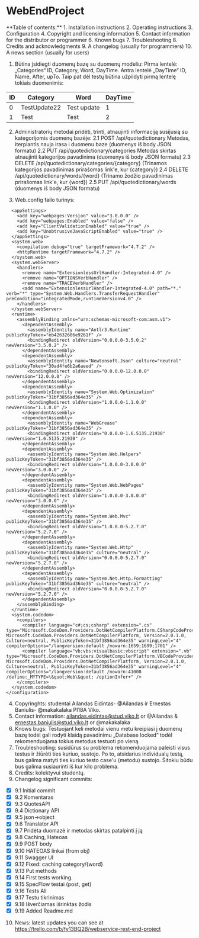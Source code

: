 <h1>WebEndProject</h1>
**Table of contents:**
1. Installation instructions
2. Operating instructions
3. Configuration
4. Copyright and licensing information
5. Contact information for the distributor or programmer
6. Known bugs
7. Troubleshooting
8. Credits and acknowledgments
9. A changelog (usually for programmers)
10. A news section (usually for users)

1. Būtina įsidiegti duomenų bazę su duomenų modeliu:
Pirma lentelė: „Categories“ ID, Category, Word, DayTime.
Antra lentelė „DayTime“ ID, Name, After, upTo.
Taip pat dėl testų būtina užpildyti pirmą lentelę tokiais duomenimis: 

|ID|Category|Word|DayTime|
| --- | --- | --- | --- |
| 0 | TestUpdate22 | Test update | 1 |
|1|Test|Test|2|

2. Administratorių metodai pridėti, trinti, atnaujinti informaciją susijusią su kategorijomis duomenų bazėje: 
  2.1 POST /api/quotedictionary Metodas, iterpiantis nauja irasa i duomenu baze (duomenys iš body JSON formatu)
  2.2 PUT /api/quotedictionary/categories Metodas skirtas atnaujinti kategorijos pavadinima (duomenys iš body JSON formatu)
  2.3 DELETE /api/quotedictionary/categories/{category} (Trinamos kategorijos pavadinimas prirašomas link'e, kur {category})
  2.4 DELETE /api/quotedictionary/words/{word} (Trinamo žodžio pavadinimas prirašomas link'e, kur {word})
  2.5 PUT /api/quotedictionary/words (duomenys iš body JSON formatu)

3. Web.config failo turinys:
```<configuration>
  <appSettings>
    <add key="webpages:Version" value="3.0.0.0" />
    <add key="webpages:Enabled" value="false" />
    <add key="ClientValidationEnabled" value="true" />
    <add key="UnobtrusiveJavaScriptEnabled" value="true" />
  </appSettings>
  <system.web>
    <compilation debug="true" targetFramework="4.7.2" />
    <httpRuntime targetFramework="4.7.2" />
  </system.web>
  <system.webServer>
    <handlers>
      <remove name="ExtensionlessUrlHandler-Integrated-4.0" />
      <remove name="OPTIONSVerbHandler" />
      <remove name="TRACEVerbHandler" />
      <add name="ExtensionlessUrlHandler-Integrated-4.0" path="*." verb="*" type="System.Web.Handlers.TransferRequestHandler" preCondition="integratedMode,runtimeVersionv4.0" />
    </handlers>
  </system.webServer>
  <runtime>
    <assemblyBinding xmlns="urn:schemas-microsoft-com:asm.v1">
      <dependentAssembly>
        <assemblyIdentity name="Antlr3.Runtime" publicKeyToken="eb42632606e9261f" />
        <bindingRedirect oldVersion="0.0.0.0-3.5.0.2" newVersion="3.5.0.2" />
      </dependentAssembly>
      <dependentAssembly>
        <assemblyIdentity name="Newtonsoft.Json" culture="neutral" publicKeyToken="30ad4fe6b2a6aeed" />
        <bindingRedirect oldVersion="0.0.0.0-12.0.0.0" newVersion="12.0.0.0" />
      </dependentAssembly>
      <dependentAssembly>
        <assemblyIdentity name="System.Web.Optimization" publicKeyToken="31bf3856ad364e35" />
        <bindingRedirect oldVersion="1.0.0.0-1.1.0.0" newVersion="1.1.0.0" />
      </dependentAssembly>
      <dependentAssembly>
        <assemblyIdentity name="WebGrease" publicKeyToken="31bf3856ad364e35" />
        <bindingRedirect oldVersion="0.0.0.0-1.6.5135.21930" newVersion="1.6.5135.21930" />
      </dependentAssembly>
      <dependentAssembly>
        <assemblyIdentity name="System.Web.Helpers" publicKeyToken="31bf3856ad364e35" />
        <bindingRedirect oldVersion="1.0.0.0-3.0.0.0" newVersion="3.0.0.0" />
      </dependentAssembly>
      <dependentAssembly>
        <assemblyIdentity name="System.Web.WebPages" publicKeyToken="31bf3856ad364e35" />
        <bindingRedirect oldVersion="1.0.0.0-3.0.0.0" newVersion="3.0.0.0" />
      </dependentAssembly>
      <dependentAssembly>
        <assemblyIdentity name="System.Web.Mvc" publicKeyToken="31bf3856ad364e35" />
        <bindingRedirect oldVersion="1.0.0.0-5.2.7.0" newVersion="5.2.7.0" />
      </dependentAssembly>
      <dependentAssembly>
        <assemblyIdentity name="System.Web.Http" publicKeyToken="31bf3856ad364e35" culture="neutral" />
        <bindingRedirect oldVersion="0.0.0.0-5.2.7.0" newVersion="5.2.7.0" />
      </dependentAssembly>
      <dependentAssembly>
        <assemblyIdentity name="System.Net.Http.Formatting" publicKeyToken="31bf3856ad364e35" culture="neutral" />
        <bindingRedirect oldVersion="0.0.0.0-5.2.7.0" newVersion="5.2.7.0" />
      </dependentAssembly>
    </assemblyBinding>
  </runtime>
  <system.codedom>
    <compilers>
      <compiler language="c#;cs;csharp" extension=".cs" type="Microsoft.CodeDom.Providers.DotNetCompilerPlatform.CSharpCodeProvider, Microsoft.CodeDom.Providers.DotNetCompilerPlatform, Version=2.0.1.0, Culture=neutral, PublicKeyToken=31bf3856ad364e35" warningLevel="4" compilerOptions="/langversion:default /nowarn:1659;1699;1701" />
      <compiler language="vb;vbs;visualbasic;vbscript" extension=".vb" type="Microsoft.CodeDom.Providers.DotNetCompilerPlatform.VBCodeProvider, Microsoft.CodeDom.Providers.DotNetCompilerPlatform, Version=2.0.1.0, Culture=neutral, PublicKeyToken=31bf3856ad364e35" warningLevel="4" compilerOptions="/langversion:default /nowarn:41008 /define:_MYTYPE=\&quot;Web\&quot; /optionInfer+" />
    </compilers>
  </system.codedom>
</configuration>
```
4. Copyringhts: studentai Ailandas Eidintas- @Ailandas ir Ernestas Baniulis- @makakalaka PI18A Viko.
5. Contact information: ailandas.eidintas@stud.viko.lt or @Ailandas & ernestas.baniulis@stud.viko.lt or @makakalaka
6. Knows bugs: Testuojant keli metodai vienu metu kreipiasi į duomenų bazę todėl gali rodyti klaidą pavadinimu „Database locked“  todėl rekomenduojama tokius metodus testuoti po vieną. 
7. Troubleshooting: susidūrus su problema rekomenduojama paleisti visus testus ir žiūrėti ties kuriuo, sustojo. Po to, atsidarius individualų testą, bus galima matyti ties kuriuo testo case'u (metodu) sustojo. Šitokiu būdu bus galima susiaurinti iš kur kilo problema.
8. Credits: kolektyvui studentų.
9. Changelog significant commits: 
 - [x] 9.1 Initial commit
 - [x] 9.2 Komentaras 
 - [x] 9.3 QuotesAPI 
 - [x] 9.4 Dictionary API
 - [x] 9.5 json->object
 - [x] 9.6 Translator API
 - [x] 9.7 Pridėta duomazė ir metodas skirtas patalpinti į ją
 - [x] 9.8 Caching, Hateoas
 - [x] 9.9 POST body
 - [x] 9.10 HATEOAS linkai (from obj)
 - [x] 9.11 Swagger UI
 - [x] 9.12 Fixed: caching category/{word}
 - [x] 9.13 Put methods
 - [x] 9.14 First tests working.
 - [x] 9.15 SpecFlow testai (post, get)
 - [x] 9.16 Tests All
 - [x] 9.17 Testu tikrinimas
 - [x] 9.18 Išverčiamas išrinktas žodis
 - [x] 9.19 Added Readme.md

10. News: latest updates you can see at https://trello.com/b/fy13BQ2B/webservice-rest-end-project
